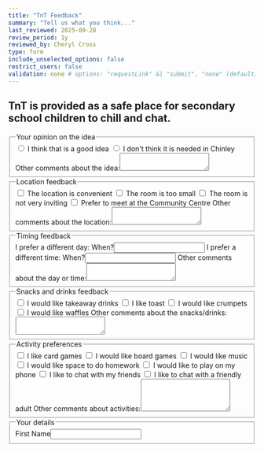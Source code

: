 ```yaml
---
title: "TnT Feedback"
summary: "Tell us what you think..."
last_reviewed: 2025-09-28
review_period: 1y
reviewed_by: Cheryl Cross
type: form
include_unselected_options: false
restrict_users: false
validation: none # options: "requestLink" &| "submit", "none" (default)
---
```


<!--
Form Rules
1. Default: No attributes except type (email, tel, date, text) — except...
2. Add ONE class: name, address, or short-input where relevant.
3. Use class address for name & address field.
4. Inexact dates use short-input (not type="date").
5. id="submitted_by" for the submitter’s email field.
6. Use <fieldset> and <legend> to group fields, instead of headings.
7. NO MORE THAN 3 SPACE INDENT
8. Attribute order: <required> <id> <class> <type> .
9. Add "None" default text in all required text fields that ask for additional information.
-->

<h2>TnT is provided as a safe place for secondary school children to chill and chat.</h2>

<fieldset>
   <legend>Your opinion on the idea</legend>
   <label><input type="radio"> I think that is a good idea</label>
   <label><input type="radio"> I don't think it is needed in Chinley</label>
   <label>Other comments about the idea:<textarea rows="2"></textarea></label>
</fieldset>

<fieldset>
   <legend>Location feedback</legend>
   <label><input type="checkbox"> The location is convenient</label>
   <label><input type="checkbox"> The room is too small</label>
   <label><input type="checkbox"> The room is not very inviting</label>
   <label><input type="checkbox"> Prefer to meet at the Community Centre</label>
   <label>Other comments about the location:<textarea rows="2"></textarea></label>
</fieldset>

<fieldset>
   <legend>Timing feedback</legend>
   <label>I prefer a different day: When?<input type="text" class="short-input"></label>
   <label>I prefer a different time: When?<input type="text" class="short-input"></label>
   <label>Other comments about the day or time:<textarea rows="2"></textarea></label>
</fieldset>

<fieldset>
   <legend>Snacks and drinks feedback</legend>
   <label><input type="checkbox"> I would like takeaway drinks</label>
   <label><input type="checkbox"> I like toast</label>
   <label><input type="checkbox"> I would like crumpets</label>
   <label><input type="checkbox"> I would like waffles</label>
   <label>Other comments about the snacks/drinks:<textarea rows="2"></textarea></label>
</fieldset>

<fieldset>
   <legend>Activity preferences</legend>
   <label><input type="checkbox"> I like card games</label>
   <label><input type="checkbox"> I would like board games</label>
   <label><input type="checkbox"> I would like music</label>
   <label><input type="checkbox"> I would like space to do homework</label>
   <label><input type="checkbox"> I would like to play on my phone</label>
   <label><input type="checkbox"> I like to chat with my friends</label>
   <label><input type="checkbox"> I like to chat with a friendly adult</label>
   <label>Other comments about activities:<textarea rows="4"></textarea></label>
</fieldset>

<fieldset>
   <legend>Your details</legend>
   <label>First Name<input class="name" type="text" required></label>
</fieldset>
